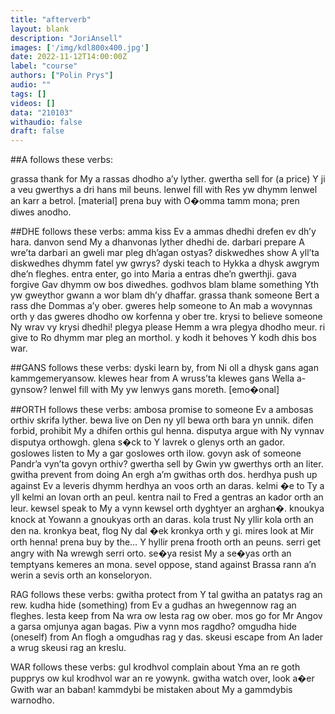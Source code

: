 ```yaml
---
title: "afterverb"
layout: blank
description: "JoriAnsell"
images: ['/img/kdl800x400.jpg']
date: 2022-11-12T14:00:00Z
label: "course"
authors: ["Polin Prys"]
audio: ""
tags: []
videos: []
data: "210103"
withaudio: false
draft: false
---
```

##A
follows these verbs:

grassa thank for My a rassas dhodho a’y lyther.
gwertha sell for (a price) Y ji a veu gwerthys a dri hans mil beuns.
lenwel fill with Res yw dhymm lenwel an karr a betrol. [material]
prena buy with O�omma tamm mona; pren diwes anodho.

##DHE
follows these verbs:
amma kiss Ev a ammas dhedhi drefen ev dh’y hara.
danvon send My a dhanvonas lyther dhedhi de.
darbari prepare A wre’ta darbari an gweli mar pleg dh’agan ostyas?
diskwedhes show A yll’ta diskwedhes dhymm fatel yw gwrys?
dyski teach to Hykka a dhysk awgrym dhe’n fleghes.
entra enter, go into Maria a entras dhe’n gwerthji.
gava forgive Gav dhymm ow bos diwedhes.
godhvos blam blame something Yth yw gweythor gwann a wor blam dh’y dhaffar.
grassa thank someone Bert a rass dhe Dommas a’y ober.
gweres help someone to An mab a wovynnas orth y das gweres dhodho ow
korfenna y ober tre.
krysi to believe someone Ny wrav vy krysi dhedhi!
plegya please Hemm a wra plegya dhodho meur.
ri give to Ro dhymm mar pleg an morthol.
y kodh it behoves Y kodh dhis bos war.

##GANS
follows these verbs:
dyski learn by, from Ni oll a dhysk gans agan kammgemeryansow.
klewes hear from A wruss’ta klewes gans Wella a-gynsow?
lenwel fill with My yw lenwys gans moreth. [emo�onal]

##ORTH
follows these verbs:
ambosa promise to someone Ev a ambosas orthiv skrifa lyther.
bewa live on Den ny yll bewa orth bara yn unnik.
difen forbid, prohibit My a dhifen orthis gul henna.
disputya argue with Ny vynnav disputya orthowgh.
glena s�ck to Y lavrek o glenys orth an gador.
goslowes listen to My a gar goslowes orth ilow.
govyn ask of someone Pandr’a vyn’ta govyn orthiv?
gwertha sell by Gwin yw gwerthys orth an liter.
gwitha prevent from doing An ergh a’m gwithas orth dos.
herdhya push up against Ev a leveris dhymm herdhya an voos orth an daras.
kelmi �e to Ty a yll kelmi an lovan orth an peul.
kentra nail to Fred a gentras an kador orth an leur.
kewsel speak to My a vynn kewsel orth dyghtyer an arghan�.
knoukya knock at Yowann a gnoukyas orth an daras.
kola trust Ny yllir kola orth an den na.
kronkya beat, flog Ny dal �ek kronkya orth y gi.
mires look at Mir orth henna!
prena buy by the… Y hyllir prena frooth orth an peuns.
serri get angry with Na wrewgh serri orto.
se�ya resist My a se�yas orth an temptyans kemeres an mona.
sevel oppose, stand against Brassa rann a’n werin a sevis orth an konseloryon.

RAG
follows these verbs:
gwitha protect from Y tal gwitha an patatys rag an rew.
kudha hide (something) from Ev a gudhas an hwegennow rag an fleghes.
lesta keep from Na wra ow lesta rag ow ober.
mos go for Mr Angov a garsa omjunya agan bagas. Piw a vynn
mos ragdho?
omgudha hide (oneself) from An flogh a omgudhas rag y das.
skeusi escape from An lader a wrug skeusi rag an kreslu.

WAR
follows these verbs:
gul krodhvol complain about Yma an re goth pupprys ow kul krodhvol war
an re yowynk.
gwitha watch over, look a�er Gwith war an baban!
kammdybi be mistaken about My a gammdybis warnodho.
